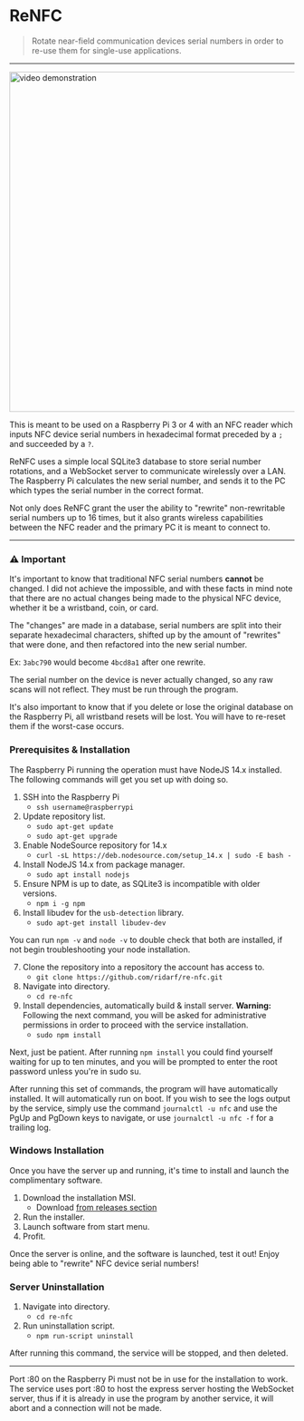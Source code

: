 
# ReNFC 
> Rotate near-field communication devices serial numbers in order to re-use them for single-use applications. 
___

<img src="https://i.imgur.com/cq1ZuDr.gif" alt="video demonstration" width="600" />

This is meant to be used on a Raspberry Pi 3 or 4 with an NFC reader which inputs NFC device serial numbers in hexadecimal format preceded by a `;` and succeeded by a `?`.

ReNFC uses a simple local SQLite3 database to store serial number rotations, and a WebSocket server to communicate wirelessly over a LAN. The Raspberry Pi calculates the new serial number, and sends it to the PC which types the serial number in the correct format.

Not only does ReNFC grant the user the ability to "rewrite" non-rewritable serial numbers up to 16 times, but it also grants wireless capabilities between the NFC reader and the primary PC it is meant to connect to. 

___
### ⚠️ Important
It's important to know that traditional NFC serial numbers **cannot** be changed. I did not achieve the impossible, and with these facts in mind note that there are no actual changes being made to the physical NFC device, whether it be a wristband, coin, or card. 

The "changes" are made in a database, serial numbers are split into their separate hexadecimal characters, shifted up by the amount of "rewrites" that were done, and then refactored into the new serial number. 

Ex: `3abc790` would become `4bcd8a1` after one rewrite.

The serial number on the device is never actually changed, so any raw scans will not reflect. They must be run through the program.

It's also important to know that if you delete or lose the original database on the Raspberry Pi, all wristband resets will be lost. You will have to re-reset them if the worst-case occurs.

### Prerequisites & Installation

The Raspberry Pi running the operation must have NodeJS 14.x installed. The following commands will get you set up with doing so.
1. SSH into the Raspberry Pi
	* `ssh username@raspberrypi`
2. Update repository list.
	* `sudo apt-get update`
	* `sudo apt-get upgrade`
3. Enable NodeSource repository for 14.x
	* `curl -sL https://deb.nodesource.com/setup_14.x | sudo -E bash -`
4. Install NodeJS 14.x from package manager.
	* `sudo apt install nodejs`
5. Ensure NPM is up to date, as SQLite3 is incompatible with older versions.
	* `npm i -g npm`
6. Install libudev for the `usb-detection` library.
	* `sudo apt-get install libudev-dev`
	
You can run `npm -v` and `node -v` to double check that both are installed, if not begin troubleshooting your node installation. 

7. Clone the repository into a repository the account has access to.
	* `git clone https://github.com/ridarf/re-nfc.git`
8. Navigate into directory.
	* `cd re-nfc`
9. Install dependencies, automatically build & install server.
	 **Warning:** Following the next command, you will be asked for administrative permissions in order to proceed with the service installation.
	* `sudo npm install`

Next, just be patient. After running `npm install` you could find yourself waiting for up to ten minutes, and you will be prompted to enter the root password unless you're in sudo su.

After running this set of commands, the program will have automatically installed. It will automatically run on boot. If you wish to see the logs output by the service, simply use the command `journalctl -u nfc` and use the PgUp and PgDown keys to navigate, or use `journalctl -u nfc -f` for a trailing log.

### Windows Installation
Once you have the server up and running, it's time to install and launch the complimentary software.

1. Download the installation MSI.
	* Download [from releases section](https://github.com/ridarf/re-nfc/releases/download/v0.2-alpha/ReNFC.msi)
2. Run the installer.
3. Launch software from start menu. 
4. Profit.

Once the server is online, and the software is launched, test it out! Enjoy being able to "rewrite" NFC device serial numbers!

### Server Uninstallation
1. Navigate into directory. 
	* `cd re-nfc`
2. Run uninstallation script.
	* `npm run-script uninstall` 

After running this command, the service will be stopped, and then deleted.
___
Port :80 on the Raspberry Pi must not be in use for the installation to work. The service uses port :80 to host the express server hosting the WebSocket server, thus if it is already in use the program by another service, it will abort and a connection will not be made.
